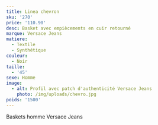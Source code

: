 ```yaml
---
title: Linea chevron
sku: '270'
price: '110.90'
desc: Basket avec empiècements en cuir retourné
marque: Versace Jeans
matiere:
  - Textile
  - Synthétique
couleur:
  - Noir
taille:
  - '45'
sexe: Homme
image:
  - alt: Profil avec patch d'authenticité Versace Jeans
    photo: /img/uploads/chevro.jpg
poids: '1500'
---
```

Baskets homme Versace Jeans
